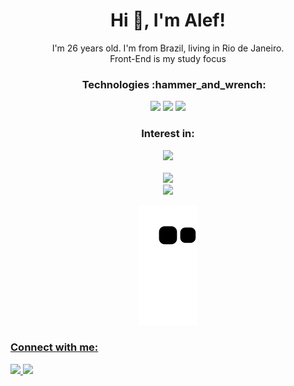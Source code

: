 <h1 align="center">Hi 👋, I'm Alef!</h1>

<p align="center">
I'm 26 years old. I'm from Brazil, living in Rio de Janeiro.
<br/>
Front-End is my study focus
</p>

<div align="center">
<h3>&nbsp;&nbsp;&nbsp;&nbsp;&nbsp;Technologies :hammer_and_wrench:</h3>
<img height="60em" src="https://cdn.jsdelivr.net/gh/devicons/devicon/icons/html5/html5-original.svg" />
<img height="60em" src="https://cdn.jsdelivr.net/gh/devicons/devicon/icons/css3/css3-original.svg" />
<img height="60em" src="https://cdn.jsdelivr.net/gh/devicons/devicon/icons/javascript/javascript-original.svg" />
          
</div>
<div align="center">
<h3>Interest in:</h3>
<img height="60em"  src="https://cdn.jsdelivr.net/gh/devicons/devicon/icons/react/react-original.svg" />      
</div>

<br/>

<div align="center">
<a href="https://github.com/AlefWarchon">
<img height="160em" src="https://github-readme-stats.vercel.app/api?username=AlefWarchon&show_icons=true&theme=dracula&include_all_commits=true&count_private=true"/>
<br/>
<img height="134em" src="https://github-readme-stats.vercel.app/api/top-langs/?username=AlefWarchon&layout=compact&langs_count=7&theme=dracula"/>
</div>

<div align="center">

![Snake animation](https://github.com/AlefWarchon/AlefWarchon/blob/output/github-contribution-grid-snake.svg)

</div>

<div>
<h3>Connect with me:</h3>
<a href="https://www.linkedin.com/in/alef-warchon-400571245/" target="_blank"><img 
src="https://img.shields.io/badge/-LinkedIn-%230077B5?style=for-the-badge&logo=linkedin&logoColor=white" target="_blank" />
</a>
<a href="https://www.youtube.com/channel/UC8NcQCGYRvwA5iB7lIy7rCg" target="_blank"><img 
src="https://img.shields.io/badge/YouTube-FF0000?style=for-the-badge&logo=youtube&logoColor=white" target="_blank" />
</a>
</div>

